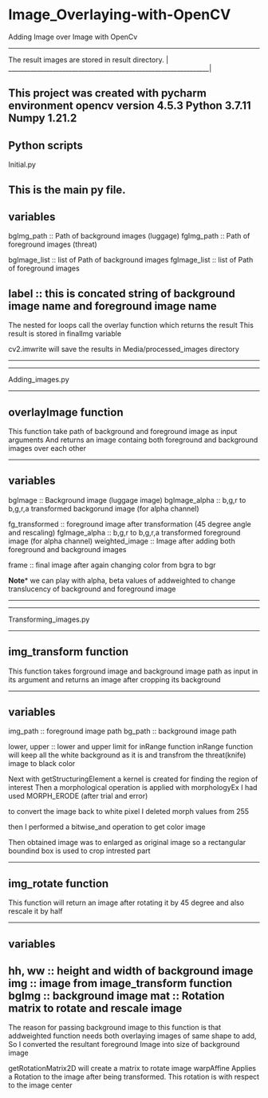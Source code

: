 # Image_Overlaying-with-OpenCV
Adding Image over Image with OpenCv

_______________________________________________________________
The result images are stored in result directory.              |
_______________________________________________________________|

This project was created with pycharm environment 
opencv version 4.5.3
Python 3.7.11
Numpy 1.21.2
-------------------------------------------------------------------------------------
Python scripts
-------------------------------------------------------------------------------------
Initial.py

This is the main py file.
-----------------------
variables
-----------------------
bgImg_path :: Path of background images (luggage)
fgImg_path :: Path of foreground images (threat)

bgImage_list :: list of Path of background images
fgImage_list :: list of Path of foreground images

label  :: this is concated string of background image name and foreground image name
------------------

The nested for loops call the overlay function which returns the result 
This result is stored in finalImg variable

cv2.imwrite will save the results in Media/processed_images directory

-----------------------------------------------------------------------------------------
-----------------------------------------------------------------------------------------

Adding_images.py

-----------------------
overlayImage function
-----------------------
This function take path of background and foreground image as input arguments
And returns an image containg both foreground and background images over each other

-----------------------
variables
-----------------------

bgImage :: Background image (luggage image)
bgImage_alpha :: b,g,r to b,g,r,a transformed backgorund image (for alpha channel)

fg_transformed :: foreground image after transformation (45 degree angle and rescaling)
fgImage_alpha  :: b,g,r to b,g,r,a transformed foreground image (for alpha channel)
weighted_image :: Image after adding both foreground and background images

frame :: final image after again changing color from bgra to bgr

******Note*******
we can play with alpha, beta values of addweighted to change translucency of background and foreground image

---------------------------------------------------------------------------------------------------------------
---------------------------------------------------------------------------------------------------------------

Transforming_images.py

-----------------------
img_transform function
-----------------------
This function takes forground image and background image path as input in its argument
and returns an image after cropping its background

-----------------------
variables
-----------------------
img_path :: foreground image path
bg_path  :: background image path

lower, upper :: lower and upper limit for inRange function
inRange function will keep all the white background as it is and transfrom the threat(knife) image to black color

Next with getStructuringElement a kernel is created for finding the region of interest
Then a morphological operation is applied with morphologyEx
I had used MORPH_ERODE (after trial and error)

to convert the image back to white pixel I deleted morph values from 255

then I performed a bitwise_and operation to get color image

Then obtained image was to enlarged as original image so a rectangular boundind box is used to crop intrested part

-----------------------
img_rotate function
-----------------------
This function will return an image after rotating it by 45 degree and also rescale it by half

-----------------------
variables
-----------------------
hh, ww :: height and width of background image
img :: image from image_transform function
bgImg :: background image
mat  :: Rotation matrix to rotate and rescale image
-----------------------------------------
The reason for passing background image to this function is that 
addweighted function needs both overlaying images of same shape to add, So I converted the resultant foreground Image
into size of background image

getRotationMatrix2D will create a matrix to rotate image
warpAffine Applies a Rotation to the image after being transformed. This rotation is with respect to the image center
